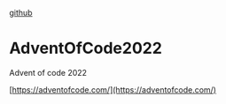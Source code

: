 [github](https://github.com/jastill/AdventOfCode2022.git)

# AdventOfCode2022
Advent of code 2022

[https://adventofcode.com/](https://adventofcode.com/) 
